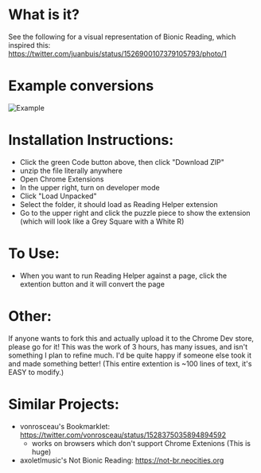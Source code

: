 # What is it?
See the following for a visual representation of Bionic Reading, which inspired this: https://twitter.com/juanbuis/status/1526900107379105793/photo/1

# Example conversions
![Example](https://i.ibb.co/Tr8Dpzr/Example.png)

# Installation Instructions:
- Click the green Code button above, then click "Download ZIP"
- unzip the file literally anywhere
- Open Chrome Extensions
- In the upper right, turn on developer mode
- Click "Load Unpacked"
- Select the folder, it should load as Reading Helper extension
- Go to the upper right and click the puzzle piece to show the extension (which will look like a Grey Square with a White R)

# To Use:
- When you want to run Reading Helper against a page, click the extention button and it will convert the page

# Other:
If anyone wants to fork this and actually upload it to the Chrome Dev store, please go for it!  This was the work of 3 hours, has many issues, and isn't something I plan to refine much.  I'd be quite happy if someone else took it and made something better! (This entire extention is ~100 lines of text, it's EASY to modify.)

# Similar Projects:
- vonrosceau's Bookmarklet: https://twitter.com/vonrosceau/status/1528375035894894592
  - works on browsers which don't support Chrome Extenions (This is huge)
- axoletlmusic's Not Bionic Reading: https://not-br.neocities.org
